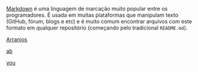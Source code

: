 [Markdown](https://pt.wikipedia.org/wiki/Markdown) é uma linguagem de marcação
muito popular entre os programadores. É usada em muitas plataformas que
manipulam texto (GitHub, fórum, blogs e etc) e é muito comum encontrar arquivos
com este formato em qualquer repositório (começando pelo tradicional
`README.md`).

 [Arranjos](https://curriculum.laboratoria.la/pt/topics/javascript/04-arrays)

 [ab](https://github.com/Laboratoria/SAP011-card-validation)

 [you](https://www.ioutube.com/watch?v=0G383538qzQ&list=RD0Hegd4xNfRo&index=11nod )